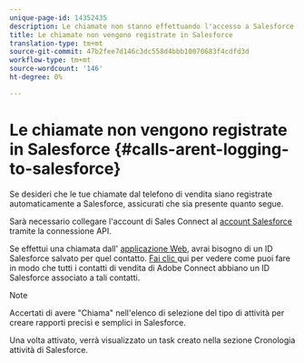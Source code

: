 ```yaml
---
unique-page-id: 14352435
description: Le chiamate non stanno effettuando l'accesso a Salesforce - Marketo Docs - Documentazione del prodotto
title: Le chiamate non vengono registrate in Salesforce
translation-type: tm+mt
source-git-commit: 47b2fee7d146c3dc558d4bbb10070683f4cdfd3d
workflow-type: tm+mt
source-wordcount: '146'
ht-degree: 0%

---
```



# Le chiamate non vengono registrate in Salesforce {#calls-arent-logging-to-salesforce}

Se desideri che le tue chiamate dal telefono di vendita siano registrate automaticamente a Salesforce, assicurati che sia presente quanto segue.

Sarà necessario collegare l&#39;account di Sales Connect al [account Salesforce](http://docs.marketo.com/x/q4LS) tramite la connessione API.

Se effettui una chiamata dall&#39; [applicazione Web](http://toutapp.com/login), avrai bisogno di un ID Salesforce salvato per quel contatto. [Fai clic ](http://docs.marketo.com/x/G4PS) qui per vedere come puoi fare in modo che tutti i contatti di vendita di Adobe Connect abbiano un ID Salesforce associato a tali contatti.

>[!NOTE]
>
>Accertati di avere &quot;Chiama&quot; nell&#39;elenco di selezione del tipo di attività per creare rapporti precisi e semplici in Salesforce.

Una volta attivato, verrà visualizzato un task creato nella sezione Cronologia attività di Salesforce.

